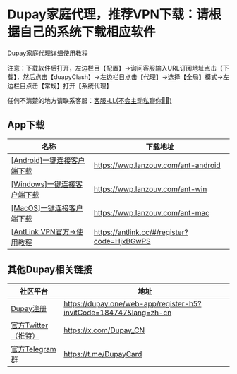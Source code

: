 # Dupay家庭代理，推荐VPN下载：请根据自己的系统下载相应软件

[Dupay家庭代理详细使用教程](https://telegra.ph/%E6%B5%8B%E8%AF%95%E7%89%88Dupay%E5%AE%B6%E5%BA%AD%E4%BB%A3%E7%90%86-05-28)

注意：下载软件后打开，左边栏目【配置】->询问客服输入URL订阅地址点击【下载】，然后点击【duapyClash】->左边栏目点击【代理】->选择【全局】模式->左边栏目点击【常规】打开【系统代理】

任何不清楚的地方请联系客服：[客服-LL(不会主动私聊你🙅‍♂️)](https://t.me/DupayLL)

## App下载

| 名称                                                                                                                                                           | 下载地址                                         |
| --------------------------------------------------------------------------------------------------------------------------------------------------------------------------------- | ------------------------------------------------ |
| [[Android]一键连接客户端下载](https://wwp.lanzouv.com/ant-android)                                                                                                                      | <https://wwp.lanzouv.com/ant-android>
| [[Windows]一键连接客户端下载](https://wwp.lanzouv.com/ant-win)                                                                                                                           | <https://wwp.lanzouv.com/ant-win>                       |
| [[MacOS]一键连接客户端下载](https://wwp.lanzouv.com/ant-mac)                                                                                                                                      | <https://wwp.lanzouv.com/ant-mac>                |
| [[AntLink VPN官方->使用教程](https://antlink.cc/#/register?code=HjxBGwPS)                                                                                                                                                        | <https://antlink.cc/#/register?code=HjxBGwPS> 
## 其他Dupay相关链接

| 社区平台                                                                                                                                                           | 地址                                         |
| --------------------------------------------------------------------------------------------------------------------------------------------------------------------------------- | ------------------------------------------------ |
| [Dupay注册](https://dupay.one/web-app/register-h5?invitCode=184747&lang=zh-cn)                                                                                                                                          | <https://dupay.one/web-app/register-h5?invitCode=184747&lang=zh-cn>               |
| [官方Twitter（推特）](https://x.com/Dupay_CN)                                                                                                                                          | <https://x.com/Dupay_CN>               |
| [官方Telegram群](https://t.me/DupayCard)                                                                                                                                          | <https://t.me/DupayCard>               |

